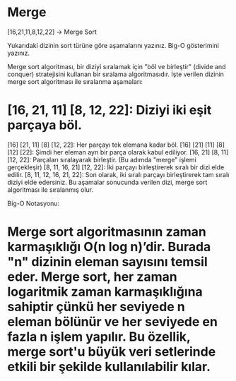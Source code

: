 # Merge

 [16,21,11,8,12,22] -> Merge Sort

Yukarıdaki dizinin sort türüne göre aşamalarını yazınız.
Big-O gösterimini yazınız.

Merge sort algoritması, bir diziyi sıralamak için "böl ve birleştir" (divide and conquer) stratejisini kullanan bir sıralama algoritmasıdır. İşte verilen dizinin merge sort algoritması ile sıralanma aşamaları:

# [16, 21, 11] [8, 12, 22]: Diziyi iki eşit parçaya böl.
[16] [21, 11] [8] [12, 22]: Her parçayı tek elemana kadar böl.
[16] [21] [11] [8] [12] [22]: Şimdi her eleman ayrı bir parça olarak kabul ediliyor.
[16, 21] [8, 11] [12, 22]: Parçaları sıralayarak birleştir. (Bu adımda "merge" işlemi gerçekleşir)
[8, 11, 16, 21] [12, 22]: İki parçayı birleştirerek sıralı bir dizi elde edilir.
[8, 11, 12, 16, 21, 22]: Son olarak, iki sıralı parçayı birleştirerek tam sıralı diziyi elde edersiniz.
Bu aşamalar sonucunda verilen dizi, merge sort algoritması ile sıralanmış olur.

Big-O Notasyonu:

# Merge sort algoritmasının zaman karmaşıklığı O(n log n)’dir. Burada "n" dizinin eleman sayısını temsil eder. Merge sort, her zaman logaritmik zaman karmaşıklığına sahiptir çünkü her seviyede n eleman bölünür ve her seviyede en fazla n işlem yapılır. Bu özellik, merge sort'u büyük veri setlerinde etkili bir şekilde kullanılabilir kılar.
